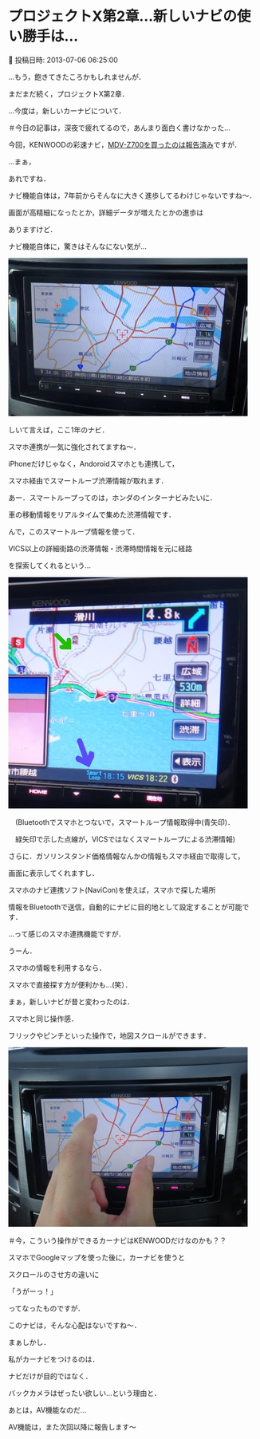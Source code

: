 # プロジェクトX第2章…新しいナビの使い勝手は…

📅 投稿日時: 2013-07-06 06:25:00

…もう，飽きてきたころかもしれませんが．


まだまだ続く，プロジェクトX第2章．





…今度は，新しいカーナビについて．


＃今日の記事は，深夜で疲れてるので，あんまり面白く書けなかった…





今回，KENWOODの彩速ナビ，[MDV-Z700を買ったのは報告済み](e09e2ec6505c6a1935719a3fdc95d554d.md)ですが．


…まぁ，


あれですね．


ナビ機能自体は，7年前からそんなに大きく進歩してるわけじゃないですね～．


画面が高精細になったとか，詳細データが増えたとかの進歩は


ありますけど．


ナビ機能自体に，驚きはそんなにない気が…




![7cf4aa6d0038c0785d512f7bffaed12f.jpg](images/7cf4aa6d0038c0785d512f7bffaed12f.jpg)







しいて言えば，ここ1年のナビ．


スマホ連携が一気に強化されてますね～．





iPhoneだけじゃなく，Andoroidスマホとも連携して，


スマホ経由でスマートループ渋滞情報が取れます．


あー．スマートループってのは，ホンダのインターナビみたいに．


車の移動情報をリアルタイムで集めた渋滞情報です．


んで，このスマートループ情報を使って．


VICS以上の詳細街路の渋滞情報・渋滞時間情報を元に経路


を探索してくれるという…




![8b69fd5a3b0e635c114c243d66ba197a.jpg](images/8b69fd5a3b0e635c114c243d66ba197a.jpg)




　(Bluetoothでスマホとつないで，スマートループ情報取得中(青矢印)．


　緑矢印で示した点線が，VICSではなくスマートループによる渋滞情報)





さらに．ガソリンスタンド価格情報なんかの情報もスマホ経由で取得して，


画面に表示してくれますし．


スマホのナビ連携ソフト(NaviCon)を使えば，スマホで探した場所


情報をBluetoothで送信，自動的にナビに目的地として設定することが可能です．





…って感じのスマホ連携機能ですが．


うーん．


スマホの情報を利用するなら．


スマホで直接探す方が便利かも…(笑）．





まぁ，新しいナビが昔と変わったのは．


スマホと同じ操作感．


フリックやピンチといった操作で，地図スクロールができます．




![510d4080e8c0e92e40518da9ce87e7be.jpg](images/510d4080e8c0e92e40518da9ce87e7be.jpg)




＃今，こういう操作ができるカーナビはKENWOODだけなのかも？？





スマホでGoogleマップを使った後に，カーナビを使うと


スクロールのさせ方の違いに


「うがーっ！」


ってなったものですが．


このナビは，そんな心配はないですね～．








まぁしかし．


私がカーナビをつけるのは．


ナビだけが目的ではなく．


バックカメラはぜったい欲しい…という理由と．


あとは，AV機能なのだ…





AV機能は，また次回以降に報告します～
